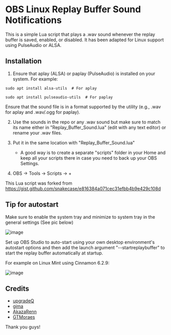 # OBS Linux Replay Buffer Sound Notifications
This is a simple Lua script that plays a .wav sound whenever the replay buffer is saved, enabled, or disabled. It has been adapted for Linux support using PulseAudio or ALSA.

## Installation

1. Ensure that aplay (ALSA) or paplay (PulseAudio) is installed on your system. For example:

`sudo apt install alsa-utils  # For aplay`

`sudo apt install pulseaudio-utils  # For paplay`

Ensure that the sound file is in a format supported by the utility (e.g., .wav for aplay and .wav/.ogg for paplay).

2. Use the sounds in the repo or any .wav sound but make sure to match its name either in "Replay_Buffer_Sound.lua" (edit with any text editor) or rename your .wav files.

3. Put it in the same location with "Replay_Buffer_Sound.lua"
   - A good way is to create a separate "scripts" folder in your Home and keep all your scripts there in case you need to back up your OBS Settings.

4. OBS → Tools → Scripts → +

This Lua script was forked from https://gist.github.com/snakecase/e816384a071cec31efbb4b9e429c108d


## Tip for autostart

Make sure to enable the system tray and minimize to system tray in the general settings (See pic below)

![image](https://github.com/user-attachments/assets/e3245b94-6c60-43b0-a0a7-4154fe96563a)

Set up OBS Studio to auto-start using your own desktop environment's autostart options and then add the launch argument "--startreplaybuffer" to start the replay buffer automatically at startup.

For example on Linux Mint using Cinnamon 6.2.9:

![image](https://github.com/user-attachments/assets/7102947c-2942-4690-9006-0eecb8d2e30d)


## Credits

* [upgradeQ](https://gist.github.com/upgradeQ/b2412242d76790d7618d6b0996c4562f)
* [gima](https://gitlab.com/gima/obsnotification)
* [AkazaRenn](https://gist.github.com/AkazaRenn/98871c04daef7130ffa25b3f47bf1dbc)
* [GTMoraes](https://github.com/GTMoraes)

Thank you guys!

